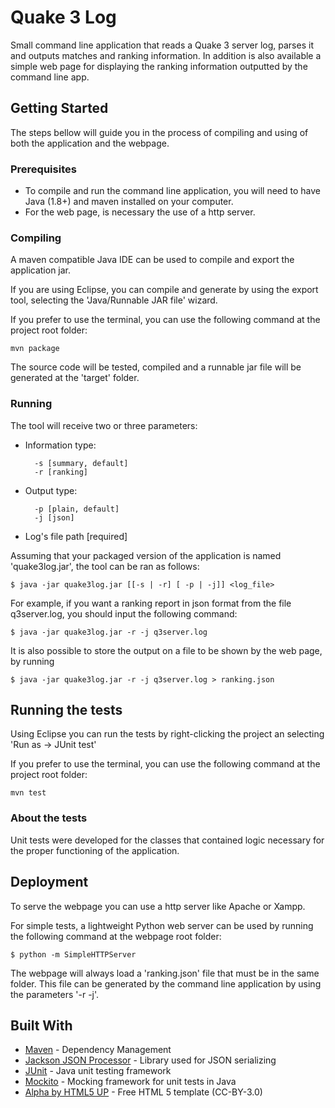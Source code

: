 # Quake 3 Log

Small command line application that reads a Quake 3 server log, parses it and outputs matches and ranking information. In addition is also available a simple web page for displaying the ranking information outputted by the command line app.

## Getting Started

The steps bellow will guide you in the process of compiling and using of both the application and the webpage.

### Prerequisites

* To compile and run the command line application, you will need to have Java (1.8+) and maven installed on your computer.
* For the web page, is necessary the use of a http server.


### Compiling

A maven compatible Java IDE can be used to compile and export the application jar.

If you are using Eclipse, you can compile and generate by using the export tool, selecting the 'Java/Runnable JAR file' wizard.

If you prefer to use the terminal, you can use the following command at the project root folder:

```
mvn package
```

The source code will be tested, compiled and a runnable jar file will be generated at the 'target' folder.

### Running

The tool will receive two or three parameters:

* Information type:
  
		-s [summary, default]
		-r [ranking] 

* Output type:
  
		-p [plain, default]
		-j [json]
    	
* Log's file path [required]

Assuming that your packaged version of the application is named 'quake3log.jar', the tool can be ran as follows:
  
	$ java -jar quake3log.jar [[-s | -r] [ -p | -j]] <log_file>

For example, if you want a ranking report in json format from the file q3server.log, you should input the following command:

	$ java -jar quake3log.jar -r -j q3server.log

It is also possible to store the output on a file to be shown by the web page, by running

	$ java -jar quake3log.jar -r -j q3server.log > ranking.json

## Running the tests

Using Eclipse you can run the tests by right-clicking the project an selecting 'Run as -> JUnit test'

If you prefer to use the terminal, you can use the following command at the project root folder:

```
mvn test
```

### About the tests

Unit tests were developed for the classes that contained logic necessary for the proper functioning of the application.

## Deployment

To serve the webpage you can use a http server like Apache or Xampp.

For simple tests, a lightweight Python web server can be used by running the following command at the webpage root folder:

```
$ python -m SimpleHTTPServer

```

The webpage will always load a 'ranking.json' file that must be in the same folder. This file can be generated by the command line application by using the parameters '-r -j'.


## Built With

* [Maven](https://maven.apache.org/) - Dependency Management
* [Jackson JSON Processor](https://github.com/FasterXML/jackson-docs) - Library used for JSON serializing
* [JUnit](http://junit.org/junit4/) - Java unit testing framework
* [Mockito](http://site.mockito.org) - Mocking framework for unit tests in Java
* [Alpha by HTML5 UP](https://html5up.net/alpha) - Free HTML 5 template (CC-BY-3.0) 

